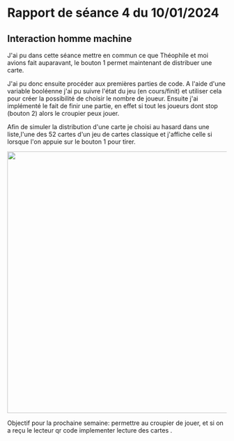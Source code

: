 # Rapport de séance 4 du 10/01/2024

## Interaction homme machine
J'ai pu dans cette séance mettre en commun ce que Théophile et moi avions fait auparavant, le bouton 1 permet maintenant de distribuer une carte.

J'ai pu donc ensuite procéder aux premières parties de code. A l'aide d'une variable booléenne j'ai pu suivre l'état du jeu (en cours/finit) et utiliser cela pour créer la possibilité de choisir le nombre de joueur. Ensuite j'ai implémenté le fait de finir une partie, en effet si tout les joueurs dont stop (bouton 2) alors le croupier peux jouer.

Afin de simuler la distribution d'une carte je choisi au hasard dans une liste,l'une des 52 cartes d'un jeu de cartes classique et j'affiche celle si lorsque l'on appuie sur le bouton 1 pour tirer.

<p align="middle">
    <img src="/Images Diverses/choix nb joueur.jpg" width="600" />
</p>

Objectif pour la prochaine semaine: permettre au croupier de jouer, et si on a reçu le lecteur qr code implementer lecture des cartes .
